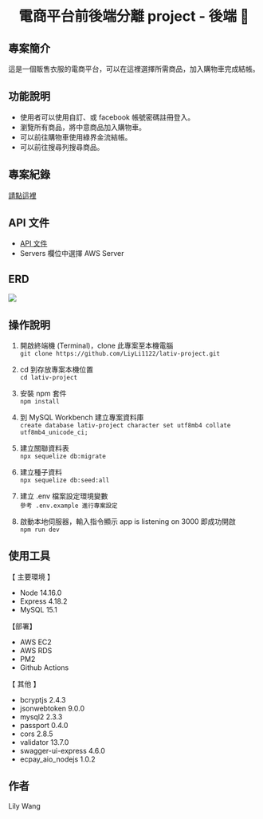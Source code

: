 <h1 align="center">電商平台前後端分離 project - 後端 👚</h1>

<h2>專案簡介</h2>  

這是一個販售衣服的電商平台，可以在這裡選擇所需商品，加入購物車完成結帳。

<h2>功能說明</h2>  

* 使用者可以使用自訂、或 facebook 帳號密碼註冊登入。
* 瀏覽所有商品，將中意商品加入購物車。
* 可以前往購物車使用綠界金流結帳。
* 可以前往搜尋列搜尋商品。

<h2>專案紀錄</h2> 

[請點這裡](https://rebrand.ly/r5m1ebl/)

<h2>API 文件</h2>   

* [ API 文件 ](http://3.112.36.24:3000/api-doc/)  
* Servers 欄位中選擇 AWS Server


<h2>ERD</h2> 
<image src="https://user-images.githubusercontent.com/92621470/226829061-ba5983ca-a71c-41db-b2ef-981ab0493614.png"/>


<h2>操作說明</h2>

1. 開啟終端機 (Terminal)，clone 此專案至本機電腦  
```git clone https://github.com/LiyLi1122/lativ-project.git```  

2. cd 到存放專案本機位置  
```cd lativ-project```

3. 安裝 npm 套件   
```npm install```

4. 到 MySQL Workbench 建立專案資料庫  
```create database lativ-project character set utf8mb4 collate utf8mb4_unicode_ci;```   

5. 建立關聯資料表  
```npx sequelize db:migrate```

6. 建立種子資料  
```npx sequelize db:seed:all```

7. 建立 .env 檔案設定環境變數   
```參考 .env.example 進行專案設定```

8. 啟動本地伺服器，輸入指令顯示 app is listening on 3000 即成功開啟  
```npm run dev```

<h2>使用工具</h2>

【 主要環境 】    
* Node 14.16.0  
* Express 4.18.2 
* MySQL 15.1  


【部署】  
* AWS EC2  
* AWS RDS  
* PM2  
* Github Actions


【 其他 】  
* bcryptjs 2.4.3  
* jsonwebtoken 9.0.0  
* mysql2 2.3.3
* passport 0.4.0
* cors 2.8.5
* validator 13.7.0
* swagger-ui-express 4.6.0
* ecpay_aio_nodejs 1.0.2


<h2>作者</h2>
Lily Wang
